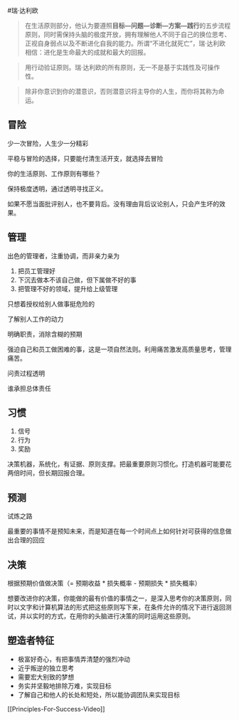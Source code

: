 #瑞·达利欧

> 在生活原则部分，他认为要遵照**目标—问题—诊断—方案—践行**的五步流程原则，同时需保持头脑的极度开放，拥有理解他人不同于自己的换位思考、正视自身弱点以及不断进化自我的能力。所谓“不进化就死亡”，瑞·达利欧相信：进化是生命最大的成就和最大的回报。

> 用行动验证原则。瑞·达利欧的所有原则，无一不是基于实践性及可操作性。

> 除非你意识到你的潜意识，否则潜意识将主导你的人生，而你将其称为命运。

## 冒险

少一次冒险，人生少一分精彩

平稳与冒险的选择，只要能付清生活开支，就选择去冒险

你的生活原则、工作原则有哪些？

保持极度透明，通过透明寻找正义。

如果不愿当面批评别人，也不要背后。没有理由背后议论别人，只会产生坏的效果。

## 管理

出色的管理者，注重协调，而非亲力亲为

1. 把员工管理好
2. 下沉去做本不该自己做，但下属做不好的事
3. 把管理不好的领域，提升给上级管理

只想着授权给别人做事挺危险的

了解别人工作的动力

明确职责，消除含糊的预期

强迫自己和员工做困难的事，这是一项自然法则。利用痛苦激发高质量思考，管理痛苦。

问责过程透明

谁承担总体责任

## 习惯

1. 信号
2. 行为
3. 奖励

决策机器，系统化，有证据、原则支撑。把最重要原则习惯化。打造机器可能要花两倍时间，但长期回报合理。

## 预测

试炼之路

最重要的事情不是预知未来，而是知道在每一个时间点上如何针对可获得的信息做出合理的回应

## 决策

根据预期价值做决策（= 预期收益 * 损失概率 - 预期损失 * 损失概率）

想要改进你的决策，你能做的最有价值的事情之一，是深入思考你的决策原则，同时以文字和计算机算法的形式把这些原则写下来，在条件允许的情况下进行返回测试，并以实时的方式，在用你的头脑进行决策的同时运用这些原则。

## 塑造者特征

- 极富好奇心，有把事情弄清楚的强烈冲动
- 近乎叛逆的独立思考
- 需要宏大别致的梦想
- 务实并坚毅地排除万难，实现目标
- 了解自己和他人的长处和短处，所以能协调团队来实现目标

[[Principles-For-Success-Video]]